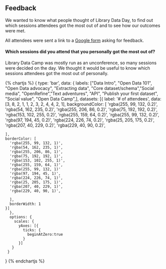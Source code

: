 ## Feedback 

We wanted to know what people thought of Library Data Day, to find out which sessions attendees got the most out of and to see how our outcomes were met. 

All attendees were sent a link to a [Google form](https://goo.gl/forms/5JSfERpKy2omwleI2) asking for feedback. 

#### Which sessions did you attend that you personally got the most out of?

Library Data Camp was mostly run as an unconference, so many sessions were decided on the day. We thought it would be useful to know which sessions attendees got the most out of personally. 

{% chartjs %} 
{ 
  type: 'bar', 
  data: { 
  labels: ["Data Intro", "Open Data 101", "Open Data advocacy", "Extracting data", "Core dataset/schema","Social media", "OpenRefine","Text adventures", "API", "Publish your first dataset", "Social value", "Open Data Camp",], datasets: [{ 
    label: '# of attendees', 
    data: [3, 8, 2, 1, 1, 2, 3, 2, 4, 4, 2, 1], 
    backgroundColor: [ 
      'rgba(255, 99, 132, 0.2)', 
      'rgba(54, 162, 235, 0.2)', 
      'rgba(255, 206, 86, 0.2)', 
      'rgba(75, 192, 192, 0.2)', 
      'rgba(153, 102, 255, 0.2)', 
      'rgba(255, 159, 64, 0.2)', 
      'rgba(255, 99, 132, 0.2)',
      'rgba(97, 194, 45, 0.2)',
      'rgba(224, 226, 74, 0.2)',
      'rgba(25, 205, 175, 0.2)',
      'rgba(207, 40, 229, 0.2)',
      'rgba(229, 40, 90, 0.2)',
      
    ], 
    borderColor: [ 
      'rgba(255, 99, 132, 1)', 
      'rgba(54, 162, 235, 1)', 
      'rgba(255, 206, 86, 1)', 
      'rgba(75, 192, 192, 1)', 
      'rgba(153, 102, 255, 1)', 
      'rgba(255, 159, 64, 1)', 
      'rgba(255, 99, 132, 1)' 
      'rgba(97, 194, 45, 1)',
      'rgba(224, 226, 74, 1)',
      'rgba(25, 205, 175, 1)',
      'rgba(207, 40, 229, 1)',
      'rgba(229, 40, 90, 1)',
    
      ], 
      borderWidth: 1 
    }] 
      }, 
      options: { 
        scales: { 
          yAxes: [{ 
            ticks: { 
              beginAtZero:true 
            } 
          }] 
       } 
     } 
   } 
{% endchartjs %}

